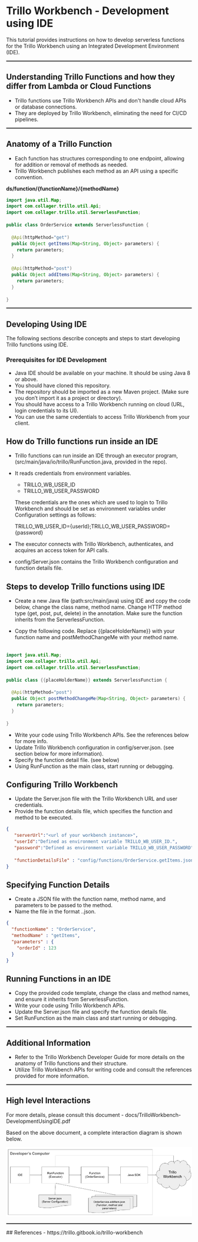 # **Trillo Workbench - Development using IDE**

This tutorial provides instructions on how to develop serverless functions for the Trillo Workbench using an Integrated Development Environment (IDE).

<hr style="border:1px solid gray">

## Understanding Trillo Functions and how they differ from Lambda or Cloud Functions
- Trillo functions use Trillo Workbench APIs and don't handle cloud APIs or database connections.
- They are deployed by Trillo Workbench, eliminating the need for CI/CD pipelines.

<hr style="border:1px solid gray">

## Anatomy of a Trillo Function
- Each function has structures corresponding to one endpoint, allowing for addition or removal of methods as needed.
- Trillo Workbench publishes each method as an API using a specific convention.

**ds/function/{functionName}/{methodName}**

```java
import java.util.Map;
import com.collager.trillo.util.Api;
import com.collager.trillo.util.ServerlessFunction;

public class OrderService extends ServerlessFunction {
  
  @Api(httpMethod="get")
  public Object getItems(Map<String, Object> parameters) {
    return parameters;
  }
  
  @Api(httpMethod="post")
  public Object addItems(Map<String, Object> parameters) {
    return parameters;
  }
  
}

```
<hr style="border:1px solid gray">

## Developing Using IDE
The following sections describe concepts and steps to start developing Trillo functions using IDE.

### Prerequisites for IDE Development

- Java IDE should be available on your machine. It should be using Java 8 or above.
- You should have cloned this repository.
- The repository should be imported as a new Maven project. (Make sure you don’t import it as a project or directory).
- You should have access to a Trillo Workbench running on cloud (URL, login credentials to its UI).
- You can use the same credentials to access Trillo Workbench from your client.

## How do Trillo functions run inside an IDE
- Trillo functions can run inside an IDE through an executor program,(src/main/java/io/trillo/RunFunction.java, provided in the repo).
- It reads credentials from environment variables.
  - TRILLO_WB_USER_ID
  - TRILLO_WB_USER_PASSWORD

  These credentials are the ones which are used to login to Trillo Workbench and should be set as environment variables under Configuration settings as follows:


    TRILLO_WB_USER_ID={userId};TRILLO_WB_USER_PASSWORD={password}
- The executor connects with Trillo Workbench, authenticates, and acquires an access token for API calls.
- config/Server.json contains the Trillo Workbench configuration and function details file.


## Steps to develop Trillo functions using IDE
- Create a new Java file (path:src/main/java) using IDE and copy the code below, change the class name, method name. Change HTTP method type (get, post, put, delete) in the annotation. Make sure the function inherits from the ServerlessFunction.

- Copy the following code. Replace {{placeHolderName}} with your function name and postMethodChangeMe with your method name.
```java

import java.util.Map;
import com.collager.trillo.util.Api;
import com.collager.trillo.util.ServerlessFunction;

public class {{placeHolderName}} extends ServerlessFunction {

  @Api(httpMethod="post")
  public Object postMethodChangeMe(Map<String, Object> parameters) {
    return parameters;
  }

}

```
- Write your code using Trillo Workbench APIs. See the references below for more info.
- Update  Trillo Workbench configuration in config/server.json. (see section below for more information).
- Specify the function detail file. (see below)
- Using RunFunction as the main class, start running or debugging.


## Configuring Trillo Workbench
- Update the Server.json file with the Trillo Workbench URL and user credentials.
- Provide the function details file, which specifies the function and method to be executed.
```json
{
   "serverUrl":"<url of your workbench instance>",
   "userId":"Defined as environment variable TRILLO_WB_USER_ID.",
   "password":"Defined as environment variable TRILLO_WB_USER_PASSWORD",
   
   "functionDetailsFile" : "config/functions/OrderService.getItems.json"
}
```
## Specifying Function Details
- Create a JSON file with the function name, method name, and parameters to be passed to the method.
- Name the file in the format <functionName>.<methodName>.json.

```json
{
  "functionName" : "OrderService",
  "methodName" : "getItems",
  "parameters" : {
  	"orderId" : 123
  }
}

```

## Running Functions in an IDE
- Copy the provided code template, change the class and method names, and ensure it inherits from ServerlessFunction.
- Write your code using Trillo Workbench APIs.
- Update the Server.json file and specify the function details file.
- Set RunFunction as the main class and start running or debugging.

<hr style="border:1px solid gray">

## Additional Information
- Refer to the Trillo Workbench Developer Guide for more details on the anatomy of Trillo functions and their structure.
- Utilize Trillo Workbench APIs for writing code and consult the references provided for more information.

<hr style="border:1px solid gray">

## High level Interactions
For more details, please consult this document - docs/TrilloWorkbench-DevelopmentUsingIDE.pdf

Based on the above document, a complete interaction diagram is shown below.

![Develop_Trillo_Function_Using_IDE.png](docs/html/images/Develop_Trillo_Function_Using_IDE.png)

<hr style="border:1px solid gray">
## References
- https://trillo.gitbook.io/trillo-workbench
